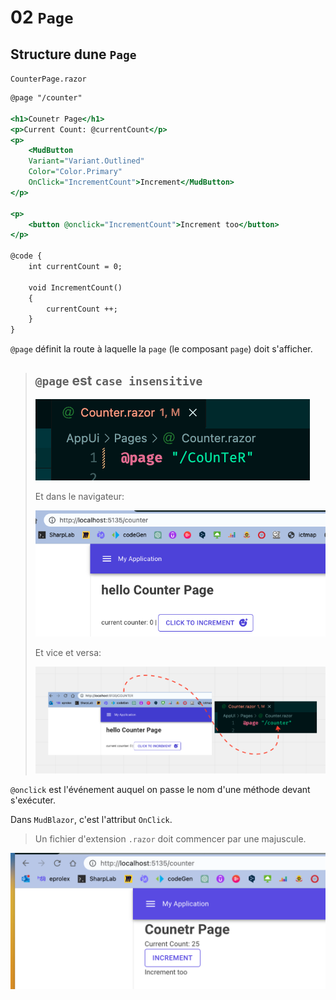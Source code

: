 # 02 `Page`



## Structure dune `Page`

`CounterPage.razor`

```asp
@page "/counter"

<h1>Counetr Page</h1>
<p>Current Count: @currentCount</p>
<p>
    <MudButton 
    Variant="Variant.Outlined" 
    Color="Color.Primary"
    OnClick="IncrementCount">Increment</MudButton>
</p>

<p>
    <button @onclick="IncrementCount">Increment too</button>
</p>

@code {
    int currentCount = 0;

    void IncrementCount()
    {
        currentCount ++;
    }
}
```

`@page` définit la route à laquelle la `page` (le composant `page`) doit s'afficher.

> ## `@page` est `case insensitive`
>
> <img src="assets/counter-url-case-insensitive.png" alt="counter-url-case-insensitive" />
>
> Et dans le navigateur:
>
> <img src="assets/url-in-browser-case-insensitive.png" alt="url-in-browser-case-insensitive" />
>
> Et vice et versa:
>
> <img src="assets/case-insensitive-reverse-mode.png" alt="case-insensitive-reverse-mode" />

`@onclick` est l'événement auquel on passe le nom d'une méthode devant s'exécuter.

Dans `MudBlazor`, c'est l'attribut `OnClick`.

> Un fichier d'extension `.razor` doit commencer par une majuscule.

<img src="assets/first-page-counter.png" alt="first-page-counter" />















